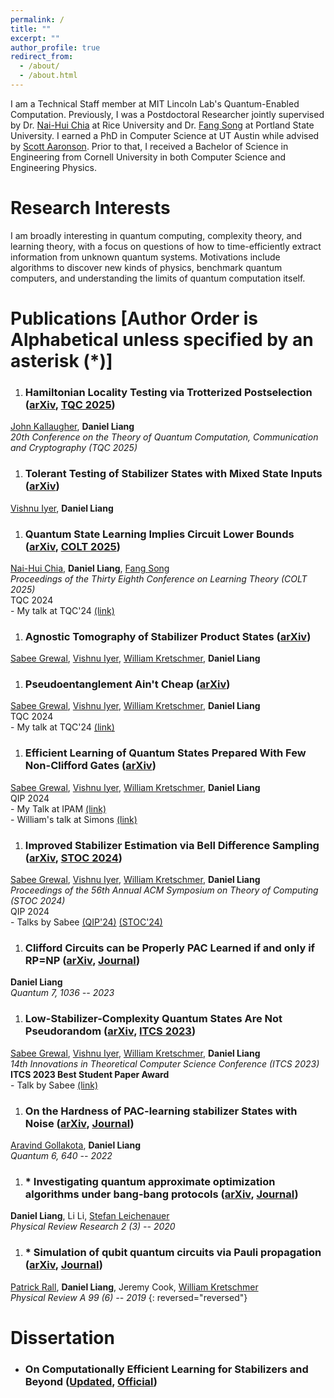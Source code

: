 ```yaml
---
permalink: /
title: ""
excerpt: ""
author_profile: true
redirect_from: 
  - /about/
  - /about.html
---
```

I am a Technical Staff member at MIT Lincoln Lab's Quantum-Enabled Computation. Previously, I was a Postdoctoral Researcher jointly supervised by Dr. [Nai-Hui Chia](https://sites.google.com/view/naihuichia) at Rice University and Dr. [Fang Song](https://fangsong.info/) at Portland State University. I earned a PhD in Computer Science at UT Austin while advised by [Scott Aaronson](https://www.scottaaronson.com/). Prior to that, I received a Bachelor of Science in Engineering from Cornell University in both Computer Science and Engineering Physics.

Research Interests
======
I am broadly interesting in quantum computing, complexity theory, and learning theory, with a focus on questions of how to time-efficiently extract information from unknown quantum systems. Motivations include algorithms to discover new kinds of physics, benchmark quantum computers, and understanding the limits of quantum computation itself. 

Publications \[Author Order is Alphabetical unless specified by an asterisk (*)\]
======
1. ### Hamiltonian Locality Testing via Trotterized Postselection ([arXiv](https://arxiv.org/abs/2505.06478), [TQC 2025](https://drops.dagstuhl.de/entities/document/10.4230/LIPIcs.TQC.2025.10))
[John Kallaugher](https://far-qc.sandia.gov/staff/john-kallaugher/), **Daniel Liang**<br />*20th Conference on the Theory of Quantum Computation, Communication and Cryptography (TQC 2025)*
1. ### Tolerant Testing of Stabilizer States with Mixed State Inputs ([arXiv](https://arxiv.org/abs/2411.08765))
[Vishnu Iyer](https://vishnuiyer.org/), **Daniel Liang**
1. ### Quantum State Learning Implies Circuit Lower Bounds ([arXiv](https://arxiv.org/abs/2405.10242), [COLT 2025](https://proceedings.mlr.press/v291/chia25a.html))
[Nai-Hui Chia](https://sites.google.com/view/naihuichia),  **Daniel Liang**, [Fang Song](https://fangsong.info/)<br />*Proceedings
of the Thirty Eighth Conference on Learning Theory (COLT 2025)*<br />TQC 2024<br /> - My talk at TQC'24 [(link)](https://www.youtube.com/watch?v=HMrqT0Svfzs)
1. ### Agnostic Tomography of Stabilizer Product States ([arXiv](https://arxiv.org/abs/2404.03813))
[Sabee Grewal](https://sabeegrewal.com/), [Vishnu Iyer](https://vishnuiyer.org/), [William Kretschmer](https://wkretschmer.github.io/), **Daniel Liang**<br />
1. ### Pseudoentanglement Ain't Cheap ([arXiv](https://arxiv.org/abs/2404.00126))
[Sabee Grewal](https://sabeegrewal.com/), [Vishnu Iyer](https://vishnuiyer.org/), [William Kretschmer](https://wkretschmer.github.io/), **Daniel Liang**<br />TQC 2024<br /> - My talk at TQC'24 [(link)](https://www.youtube.com/watch?v=ixe-9UQsGU8)
1. ### Efficient Learning of Quantum States Prepared With Few Non-Clifford Gates ([arXiv](https://arxiv.org/abs/2305.13409))
[Sabee Grewal](https://sabeegrewal.com/), [Vishnu Iyer](https://vishnuiyer.org/), [William Kretschmer](https://wkretschmer.github.io/), **Daniel Liang**<br />QIP 2024<br /> - My Talk at IPAM [(link)](https://www.youtube.com/watch?v=TxRXHIHmSZU)<br /> - William's talk at Simons [(link)](https://www.youtube.com/watch?v=usEEKgd13OQ)
1. ### Improved Stabilizer Estimation via Bell Difference Sampling ([arXiv](https://arxiv.org/abs/2304.13915), [STOC 2024](https://doi.org/10.1145/3618260.3649738))
[Sabee Grewal](https://sabeegrewal.com/), [Vishnu Iyer](https://vishnuiyer.org/), [William Kretschmer](https://wkretschmer.github.io/), **Daniel Liang**<br />*Proceedings
of the 56th Annual ACM Symposium on Theory of Computing (STOC 2024)*<br />QIP 2024<br /> - Talks by Sabee [(QIP'24)](https://www.youtube.com/watch?v=FsBSuAEOkVY) [(STOC'24)](https://www.youtube.com/watch?v=IQUBSyXP5I0)
1. ### Clifford Circuits can be Properly PAC Learned if and only if RP=NP ([arXiv](https://arxiv.org/abs/2204.06638), [Journal](https://doi.org/10.22331/q-2023-06-07-1036))
**Daniel Liang**<br />*Quantum 7, 1036 -- 2023*
1. ### Low-Stabilizer-Complexity Quantum States Are Not Pseudorandom ([arXiv](https://arxiv.org/abs/2209.14530), [ITCS 2023](https://doi.org/10.4230/LIPIcs.ITCS.2023.64))
[Sabee Grewal](https://sabeegrewal.com/), [Vishnu Iyer](https://vishnuiyer.org/), [William Kretschmer](https://wkretschmer.github.io/), **Daniel Liang**<br />*14th Innovations in Theoretical Computer Science Conference (ITCS 2023)*<br />**ITCS 2023 Best Student Paper Award**<br /> - Talk by Sabee [(link)](https://www.youtube.com/watch?v=-osdMWjIcq8)
1. ### On the Hardness of PAC-learning stabilizer States with Noise ([arXiv](https://arxiv.org/abs/2102.05174), [Journal](https://doi.org/10.22331%2Fq-2022-02-02-640))
[Aravind Gollakota](https://www.cs.utexas.edu/~aravindg/), **Daniel Liang**<br />*Quantum 6, 640 -- 2022*
1. ### * Investigating quantum approximate optimization algorithms under bang-bang protocols ([arXiv](https://arxiv.org/abs/2005.13103), [Journal](https://doi.org/10.1103%2Fphysrevresearch.2.033402))
**Daniel Liang**, Li Li, [Stefan Leichenauer](https://scholar.google.com/citations?user=U_zDsW0AAAAJ&hl=en)<br />*Physical Review Research 2 (3) -- 2020*
1. ### * Simulation of qubit quantum circuits via Pauli propagation ([arXiv](https://arxiv.org/abs/1901.09070), [Journal](https://doi.org/10.1103%2Fphysreva.99.062337))
[Patrick Rall](https://patrickrall.com/), **Daniel Liang**, Jeremy Cook, [William Kretschmer](https://wkretschmer.github.io/)<br />*Physical Review A 99 (6) -- 2019*
{: reversed="reversed"}

Dissertation
======
- ### On Computationally Efficient Learning for Stabilizers and Beyond ([Updated](/files/pdf/Dissertation.pdf), [Official](https://doi.org/10.26153/tsw/49973))